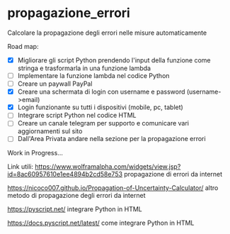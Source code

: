 # propagazione_errori
Calcolare la propagazione degli errori nelle misure automaticamente

Road map:
- [x] Migliorare gli script Python prendendo l'input della funzione come stringa e trasformarla in una funzione lambda 
- [ ] Implementare la funzione lambda nel codice Python 
- [ ] Creare un paywall PayPal 
- [x] Creare una schermata di login con username e password (username->email) 
- [x] Login funzionante su tutti i dispositivi (mobile, pc, tablet)
- [ ] Integrare script Python nel codice HTML 
- [ ] Creare un canale telegram per supporto e comunicare vari aggiornamenti sul sito
- [ ] Dall'Area Privata andare nella sezione per la propagazione errori

Work in Progress...


Link utili:
https://www.wolframalpha.com/widgets/view.jsp?id=8ac60957610e1ee4894b2cd58e753 propagazione di errori da internet

https://nicoco007.github.io/Propagation-of-Uncertainty-Calculator/ altro metodo di propagazione degli errori da internet

https://pyscript.net/ integrare Python in HTML

https://docs.pyscript.net/latest/ come integrare Python in HTML



